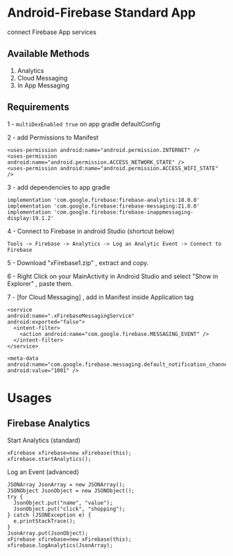# Android-Firebase Standard App
connect Firebase App services

## Available Methods

1. Analytics
2. Cloud Messaging
3. In App Messaging

## Requirements

1 -  ``` multiDexEnabled true ```
on app gradle defaultConfig

2 - add Permissions to Manifest
```
<uses-permission android:name="android.permission.INTERNET" />
<uses-permission android:name="android.permission.ACCESS_NETWORK_STATE" />
<uses-permission android:name="android.permission.ACCESS_WIFI_STATE" />
```

3 - add dependencies to app gradle 

```
implementation 'com.google.firebase:firebase-analytics:18.0.0'
implementation 'com.google.firebase:firebase-messaging:21.0.0'
implementation 'com.google.firebase:firebase-inappmessaging-display:19.1.2'
```

4 - Connect to Firebase in android Studio (shortcut below)
```
Tools -> Firebase -> Analytics -> Log an Analytic Event -> Connect to Firebase
```

5 - Download "xFirebase1.zip" , extract and copy.

6 - Right Click on your MainActivity in Android Studio and select "Show in Explorer" , paste them.

7 - [for Cloud Messaging] , add in Manifest inside Application tag
```
<service
android:name=".xFirebaseMessagingService"
android:exported="false">
  <intent-filter>
    <action android:name="com.google.firebase.MESSAGING_EVENT" />
  </intent-filter>
</service>

<meta-data
android:name="com.google.firebase.messaging.default_notification_channel_id"
android:value="1001" />
```

# Usages

## Firebase Analytics

Start Analytics (standard)
```
xFirebase xfirebase=new xFirebase(this);
xfirebase.startAnalytics();
```

Log an Event (advanced)
```
JSONArray JsonArray = new JSONArray();
JSONObject JsonObject = new JSONObject();
try {
  JsonObject.put("name", "value");
  JsonObject.put("click", "shopping");
} catch (JSONException e) {
  e.printStackTrace();
}
JsonArray.put(JsonObject);
xFirebase xfirebase=new xFirebase(this);
xfirebase.logAnalytics(JsonArray);
```
